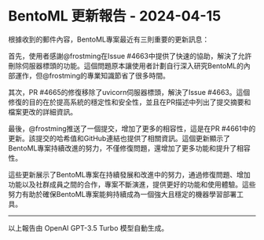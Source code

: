 # BentoML 更新報告 - 2024-04-15

根據收到的郵件內容，BentoML專案最近有三則重要的更新訊息：



首先，使用者感謝@frostming在Issue #4663中提供了快速的協助，解決了允許刪除伺服器標頭的功能。這個問題原本讓使用者計劃自行深入研究BentoML的內部運作，但@frostming的專業知識節省了很多時間。



其次，PR #4665的修復移除了uvicorn伺服器標頭，解決了Issue #4663。這個修復的目的在於提高系統的穩定性和安全性，並且在PR描述中列出了提交摘要和檔案更改的詳細資訊。



最後，@frostming推送了一個提交，增加了更多的相容性，這是在PR #4661中的更新。該提交的哈希值和GitHub連結也提供了相關資訊。這個更新顯示了BentoML專案持續改進的努力，不僅修復問題，還增加了更多功能和提升了相容性。



這些更新展示了BentoML專案在持續發展和改進中的努力，通過修復問題、增加功能以及社群成員之間的合作，專案不斷演進，提供更好的功能和使用體驗。這些努力有助於確保BentoML專案能夠持續成為一個強大且穩定的機器學習部署工具。



---



以上報告由 OpenAI GPT-3.5 Turbo 模型自動生成。